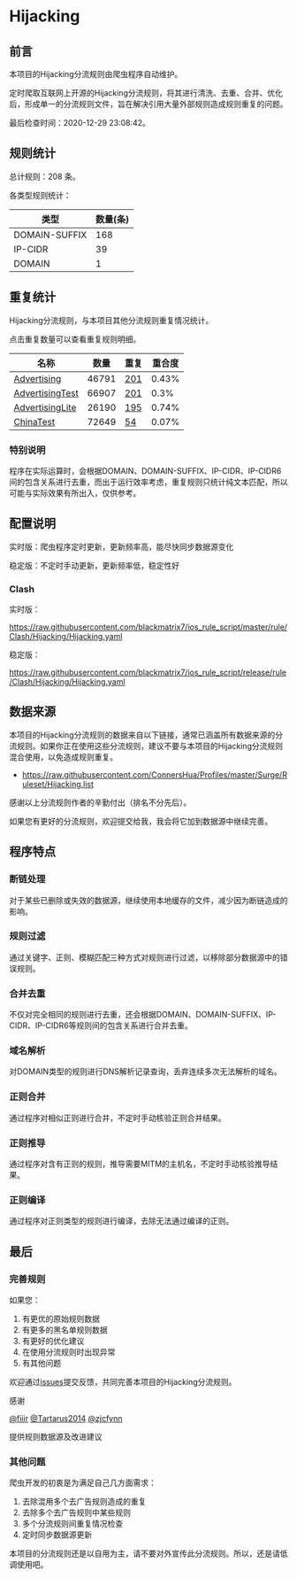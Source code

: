 # Hijacking

## 前言

本项目的Hijacking分流规则由爬虫程序自动维护。

定时爬取互联网上开源的Hijacking分流规则，将其进行清洗、去重、合并、优化后，形成单一的分流规则文件，旨在解决引用大量外部规则造成规则重复的问题。




最后检查时间：2020-12-29 23:08:42。

## 规则统计

总计规则：208 条。

各类型规则统计：

| 类型 | 数量(条) |
| ---- | ---- |
| DOMAIN-SUFFIX | 168 |
| IP-CIDR | 39 |
| DOMAIN | 1 |
## 重复统计

Hijacking分流规则，与本项目其他分流规则重复情况统计。

点击重复数量可以查看重复规则明细。

| 名称 | 数量 | 重复 | 重合度 |
| ---- | ---- | ---- | ------ |
|  [Advertising](https://github.com/blackmatrix7/ios_rule_script/tree/master/rule/Clash/Advertising)    | 46791   | [201](https://raw.githubusercontent.com/blackmatrix7/ios_rule_script/master/rule/Clash/Hijacking/Repeat.list)   |   0.43% |
|  [AdvertisingTest](https://github.com/blackmatrix7/ios_rule_script/tree/master/rule/Clash/AdvertisingTest)    | 66907   | [201](https://raw.githubusercontent.com/blackmatrix7/ios_rule_script/master/rule/Clash/Hijacking/Repeat.list)   |   0.3% |
|  [AdvertisingLite](https://github.com/blackmatrix7/ios_rule_script/tree/master/rule/Clash/AdvertisingLite)    | 26190   | [195](https://raw.githubusercontent.com/blackmatrix7/ios_rule_script/master/rule/Clash/Hijacking/Repeat.list)   |   0.74% |
|  [ChinaTest](https://github.com/blackmatrix7/ios_rule_script/tree/master/rule/Clash/ChinaTest)    | 72649   | [54](https://raw.githubusercontent.com/blackmatrix7/ios_rule_script/master/rule/Clash/Hijacking/Repeat.list)   |   0.07% |
### 特别说明
程序在实际运算时，会根据DOMAIN、DOMAIN-SUFFIX、IP-CIDR、IP-CIDR6间的包含关系进行去重，而出于运行效率考虑，重复规则只统计纯文本匹配，所以可能与实际效果有所出入，仅供参考。

## 配置说明

实时版：爬虫程序定时更新，更新频率高，能尽快同步数据源变化

稳定版：不定时手动更新，更新频率低，稳定性好

### Clash 
实时版：

https://raw.githubusercontent.com/blackmatrix7/ios_rule_script/master/rule/Clash/Hijacking/Hijacking.yaml

稳定版：

https://raw.githubusercontent.com/blackmatrix7/ios_rule_script/release/rule/Clash/Hijacking/Hijacking.yaml

## 数据来源

本项目的Hijacking分流规则的数据来自以下链接，通常已涵盖所有数据来源的分流规则。如果你正在使用这些分流规则，建议不要与本项目的Hijacking分流规则混合使用，以免造成规则重复。

- https://raw.githubusercontent.com/ConnersHua/Profiles/master/Surge/Ruleset/Hijacking.list


感谢以上分流规则作者的辛勤付出（排名不分先后）。

如果您有更好的分流规则，欢迎提交给我，我会将它加到数据源中继续完善。

## 程序特点

### 断链处理

对于某些已删除或失效的数据源，继续使用本地缓存的文件，减少因为断链造成的影响。

### 规则过滤

通过关键字、正则、模糊匹配三种方式对规则进行过滤，以移除部分数据源中的错误规则。

### 合并去重

不仅对完全相同的规则进行去重，还会根据DOMAIN、DOMAIN-SUFFIX、IP-CIDR、IP-CIDR6等规则间的包含关系进行合并去重。

### 域名解析

对DOMAIN类型的规则进行DNS解析记录查询，丢弃连续多次无法解析的域名。

### 正则合并

通过程序对相似正则进行合并，不定时手动核验正则合并结果。

### 正则推导

通过程序对含有正则的规则，推导需要MITM的主机名，不定时手动核验推导结果。

### 正则编译

通过程序对正则类型的规则进行编译，去除无法通过编译的正则。

## 最后

### 完善规则

如果您：

1. 有更优的原始规则数据
2. 有更多的黑名单规则数据
3. 有更好的优化建议
4. 在使用分流规则时出现异常
5. 有其他问题

欢迎通过[issues](https://github.com/blackmatrix7/ios_rule_script/issues/new)提交反馈，共同完善本项目的Hijacking分流规则。

感谢

[@fiiir](https://github.com/fiiir) [@Tartarus2014](https://github.com/Tartarus2014) [@zjcfynn](https://github.com/zjcfynn) 

提供规则数据源及改进建议

### 其他问题

爬虫开发的初衷是为满足自己几方面需求：

1. 去除混用多个去广告规则造成的重复
2. 去除多个去广告规则中某些规则
3. 多个分流规则间重复情况检查
4. 定时同步数据源更新

本项目的分流规则还是以自用为主，请不要对外宣传此分流规则。所以，还是请低调使用吧。